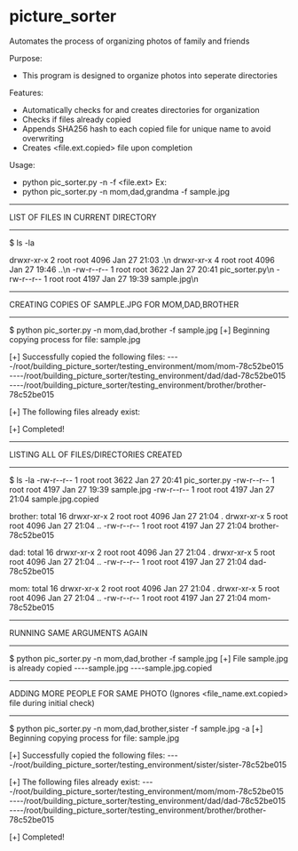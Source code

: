 # picture_sorter
Automates the process of organizing photos of family and friends


Purpose:
- This program is designed to organize photos into seperate directories

Features:
- Automatically checks for and creates directories for organization
- Checks if files already copied
- Appends SHA256 hash to each copied file for unique name to avoid overwriting
- Creates <file.ext.copied> file upon completion 

Usage:
- python pic_sorter.py -n <comma seperated family names> -f <file.ext>
Ex: 
- python pic_sorter.py -n mom,dad,grandma -f sample.jpg

********************************************************************************
LIST OF FILES IN CURRENT DIRECTORY 
********************************************************************************
$ ls -la 

drwxr-xr-x 2 root root 4096 Jan 27 21:03 .\n
drwxr-xr-x 4 root root 4096 Jan 27 19:46 ..\n
-rw-r--r-- 1 root root 3622 Jan 27 20:41 pic_sorter.py\n
-rw-r--r-- 1 root root 4197 Jan 27 19:39 sample.jpg\n

********************************************************************************
CREATING COPIES OF SAMPLE.JPG FOR MOM,DAD,BROTHER
********************************************************************************
$ python pic_sorter.py -n mom,dad,brother -f sample.jpg
[+] Beginning copying process for file: sample.jpg

[+] Successfully copied the following files:
----/root/building_picture_sorter/testing_environment/mom/mom-78c52be015
----/root/building_picture_sorter/testing_environment/dad/dad-78c52be015
----/root/building_picture_sorter/testing_environment/brother/brother-78c52be015

[+] The following files already exist:

[+] Completed!

********************************************************************************
LISTING ALL OF FILES/DIRECTORIES CREATED 
********************************************************************************
$ ls -la
-rw-r--r-- 1 root root 3622 Jan 27 20:41 pic_sorter.py
-rw-r--r-- 1 root root 4197 Jan 27 19:39 sample.jpg
-rw-r--r-- 1 root root 4197 Jan 27 21:04 sample.jpg.copied

brother:
total 16
drwxr-xr-x 2 root root 4096 Jan 27 21:04 .
drwxr-xr-x 5 root root 4096 Jan 27 21:04 ..
-rw-r--r-- 1 root root 4197 Jan 27 21:04 brother-78c52be015

dad:
total 16
drwxr-xr-x 2 root root 4096 Jan 27 21:04 .
drwxr-xr-x 5 root root 4096 Jan 27 21:04 ..
-rw-r--r-- 1 root root 4197 Jan 27 21:04 dad-78c52be015

mom:
total 16
drwxr-xr-x 2 root root 4096 Jan 27 21:04 .
drwxr-xr-x 5 root root 4096 Jan 27 21:04 ..
-rw-r--r-- 1 root root 4197 Jan 27 21:04 mom-78c52be015

********************************************************************************
RUNNING SAME ARGUMENTS AGAIN
********************************************************************************
$ python pic_sorter.py -n mom,dad,brother -f sample.jpg
[+] File sample.jpg is already copied
----sample.jpg
----sample.jpg.copied

********************************************************************************
ADDING MORE PEOPLE FOR SAME PHOTO (Ignores <file_name.ext.copied> file during initial check)
********************************************************************************
$ python pic_sorter.py -n mom,dad,brother,sister -f sample.jpg -a
[+] Beginning copying process for file: sample.jpg

[+] Successfully copied the following files:
----/root/building_picture_sorter/testing_environment/sister/sister-78c52be015

[+] The following files already exist:
----/root/building_picture_sorter/testing_environment/mom/mom-78c52be015
----/root/building_picture_sorter/testing_environment/dad/dad-78c52be015
----/root/building_picture_sorter/testing_environment/brother/brother-78c52be015

[+] Completed!
